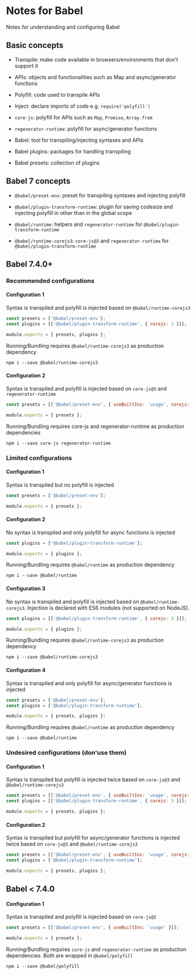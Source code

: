 # Notes for Babel

Notes for understanding and configuring Babel

## Basic concepts

- Transpile: make code available in browsers/environments that don't support it

- APIs: objects and functionalities such as Map and async/generator functions

- Polyfill: code used to transpile APIs

- Inject: declare imports of code e.g. `require('polyfill')`

- `core-js`: polyfill for APIs such as `Map`, `Promise`, `Array.from`

- `regenerator-runtime`: polyfill for async/generator functions

- Babel: tool for transpiling/injecting syntaxes and APIs

- Babel plugins: packages for handling transpiling

- Babel presets: collection of plugins

## Babel 7 concepts

- `@babel/preset-env`: preset for transpiling syntaxes and injecting polyfill

- `@babel/plugin-transform-runtime`: plugin for saving codesize and injecting polyfill in other than in the global scope

- `@babel/runtime`: helpers and `regenerator-runtime` for `@babel/plugin-transform-runtime`

- `@babel/runtime-corejs3`: `core-js@3` and `regenerator-runtime` for `@babel/plugin-transform-runtime`

## Babel 7.4.0+

### Recommended configurations

#### Configuration 1

Syntax is transpiled and polyfill is injected based on `@babel/runtime-corejs3`

```js
const presets = ['@babel/preset-env'];
const plugins = [['@babel/plugin-transform-runtime', { corejs: 3 }]];

module.exports = { presets, plugins };
```

Running/Bundling requires `@babel/runtime-corejs3` as production dependency

```
npm i --save @babel/runtime-corejs3
```

#### Configuration 2

Syntax is transpiled and polyfill is injected based on `core-js@3` and `regenerator-runtime`

```js
const presets = [['@babel/preset-env', { useBuiltIns: 'usage', corejs: 3 }]];

module.exports = { presets };
```

Running/Bundling requires core-js and regenerator-runtime as production dependencies

```
npm i --save core-js regenerator-runtime
```

### Limited configurations

#### Configuration 1

Syntax is transpiled but no polyfill is injected

```js
const presets = ['@babel/preset-env'];

module.exports = { presets };
```

#### Configuration 2

No syntax is transpiled and only polyfill for async functions is injected

```js
const plugins = ['@babel/plugin-transform-runtime'];

module.exports = { plugins };
```

Running/Bundling requires `@babel/runtime` as production dependency

```
npm i --save @babel/runtime
```

#### Configuration 3

No syntax is transpiled and polyfill is injected based on `@babel/runtime-corejs3`. Injection is declared with ES6 modules (not supported on NodeJS).

```js
const plugins = [['@babel/plugin-transform-runtime', { corejs: 3 }]];

module.exports = { plugins };
```

Running/Bundling requires `@babel/runtime-corejs3` as production dependency

```
npm i --save @babel/runtime-corejs3
```

#### Configuration 4

Syntax is transpiled and only polyfill for async/generator functions is injected

```js
const presets = ['@babel/preset-env'];
const plugins = ['@babel/plugin-transform-runtime'];

module.exports = { presets, plugins };
```

Running/Bundling requires `@babel/runtime` as production dependency

```
npm i --save @babel/runtime
```

### Undesired configurations (don'use them)

#### Configuration 1

Syntax is transpiled but polyfill is injected twice based on `core-js@3` and `@babel/runtime-corejs3`

```js
const presets = [['@babel/preset-env', { useBuiltIns: 'usage', corejs: 3 }]];
const plugins = [['@babel/plugin-transform-runtime', { corejs: 3 }]];

module.exports = { presets, plugins };
```

#### Configuration 2

Syntax is transpiled but polyfill for async/generator functions is injected twice based on `core-js@3` and `@babel/runtime-corejs3`

```js
const presets = [['@babel/preset-env', { useBuiltIns: 'usage', corejs: 3 }]];
const plugins = ['@babel/plugin-transform-runtime'];

module.exports = { presets, plugins };
```

## Babel < 7.4.0

#### Configuration 1

Syntax is transpiled and polyfill is injected based on `core-js@2`

```js
const presets = [['@babel/preset-env', { useBuiltIns: 'usage' }]];

module.exports = { presets };
```

Running/Bundling requires `core-js` and `regenerator-runtime` as production dependencies. Both are wrapped in `@babel/polyfill`

```
npm i --save @babel/polyfill
```
